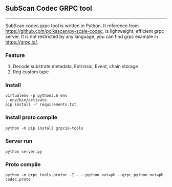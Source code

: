 ## SubScan Codec GRPC tool
---
SubScan codec grpc tool is written in Python. It reference from https://github.com/polkascan/py-scale-codec, is lightweight, efficient grpc server. 
It is not restricted by any language, you can find grpc example in https://grpc.io/.


### Feature

1. Decode substrate metadata, Extrinsic, Event, chain storage
2. Reg custom type


### Install

    virtualenv -p python3.6 env
    . env/bin/activate
    pip install -r requirements.txt
    
### Install proto compile

    python -m pip install grpcio-tools

### Server run
    
    python server.py
    
### Proto compile

    python -m grpc_tools.protoc -I . --python_out=pb --grpc_python_out=pb codec.proto


